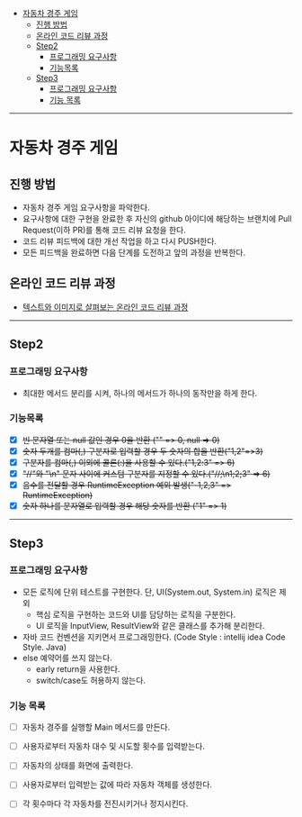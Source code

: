 <!-- TOC -->

* [자동차 경주 게임](#자동차-경주-게임)
    * [진행 방법](#진행-방법)
    * [온라인 코드 리뷰 과정](#온라인-코드-리뷰-과정)
    * [Step2](#step2)
        * [프로그래밍 요구사항](#프로그래밍-요구사항)
        * [기능목록](#기능목록)
    * [Step3](#step3)
        * [프로그래밍 요구사항](#프로그래밍-요구사항-1)
        * [기능 목록](#기능-목록)

<!-- TOC -->

---

# 자동차 경주 게임

## 진행 방법

* 자동차 경주 게임 요구사항을 파악한다.
* 요구사항에 대한 구현을 완료한 후 자신의 github 아이디에 해당하는 브랜치에 Pull Request(이하 PR)를 통해 코드 리뷰 요청을 한다.
* 코드 리뷰 피드백에 대한 개선 작업을 하고 다시 PUSH한다.
* 모든 피드백을 완료하면 다음 단계를 도전하고 앞의 과정을 반복한다.

## 온라인 코드 리뷰 과정

* [텍스트와 이미지로 살펴보는 온라인 코드 리뷰 과정](https://github.com/next-step/nextstep-docs/tree/master/codereview)

---

## Step2

### 프로그래밍 요구사항

- 최대한 메서드 분리를 시켜, 하나의 메서드가 하나의 동작만을 하게 한다.

### 기능목록

- [X] ~~빈 문자열 또는 null 값인 경우 0을 반환 ("" => 0, null => 0)~~
- [X] ~~숫자 두개를 컴마(,) 구분자로 입력할 경우 두 숫자의 합을 반환("1,2"=>3)~~
- [X] ~~구분자를 컴마(,) 이외에 콜론(:)을 사용할 수 있다.("1,2:3" => 6)~~
- [X] ~~"//"와 "\n" 문자 사이에 커스텀 구분자를 지정할 수 있다.("//;\n1;2;3" => 6)~~
- [X] ~~음수를 전달할 경우 RuntimeException 예외 발생("-1,2,3" => RuntimeException)~~
- [X] ~~숫자 하나를 문자열로 입력할 경우 해당 숫자를 반환 ("1" => 1)~~

---

## Step3

### 프로그래밍 요구사항

- 모든 로직에 단위 테스트를 구현한다. 단, UI(System.out, System.in) 로직은 제외
    - 핵심 로직을 구현하는 코드와 UI를 담당하는 로직을 구분한다.
    - UI 로직을 InputView, ResultView와 같은 클래스를 추가해 분리한다.
- 자바 코드 컨벤션을 지키면서 프로그래밍한다. (Code Style : intellij idea Code Style. Java)
- else 예약어를 쓰지 않는다.
    - early return을 사용한다.
    - switch/case도 허용하지 않는다.

### 기능 목록

- [ ] 자동차 경주를 실행할 Main 메서드를 만든다.
- [ ] 사용자로부터 자동차 대수 및 시도할 횟수를 입력받는다.
- [ ] 자동차의 상태를 화면에 출력한다.
- [ ] 사용자로부터 입력받는 값에 따라 자동차 객체를 생성한다.
- [ ] 각 횟수마다 각 자동차를 전진시키거나 정지시킨다.

